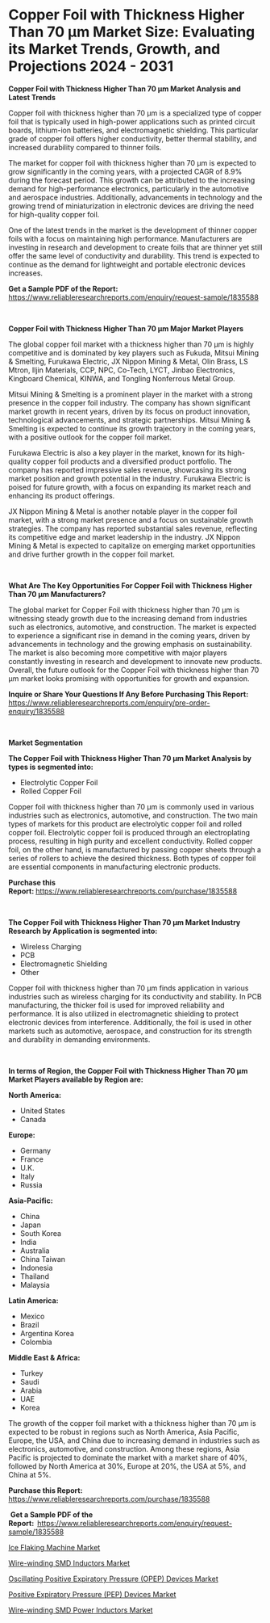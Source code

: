 <p><h1>Copper Foil with Thickness Higher Than 70 μm Market Size: Evaluating its Market Trends, Growth, and Projections 2024 - 2031</h1></p><p><strong>Copper Foil with Thickness Higher Than 70 μm Market Analysis and Latest Trends</strong></p>
<p><p>Copper foil with thickness higher than 70 μm is a specialized type of copper foil that is typically used in high-power applications such as printed circuit boards, lithium-ion batteries, and electromagnetic shielding. This particular grade of copper foil offers higher conductivity, better thermal stability, and increased durability compared to thinner foils.</p><p>The market for copper foil with thickness higher than 70 μm is expected to grow significantly in the coming years, with a projected CAGR of 8.9% during the forecast period. This growth can be attributed to the increasing demand for high-performance electronics, particularly in the automotive and aerospace industries. Additionally, advancements in technology and the growing trend of miniaturization in electronic devices are driving the need for high-quality copper foil.</p><p>One of the latest trends in the market is the development of thinner copper foils with a focus on maintaining high performance. Manufacturers are investing in research and development to create foils that are thinner yet still offer the same level of conductivity and durability. This trend is expected to continue as the demand for lightweight and portable electronic devices increases.</p></p>
<p><strong>Get a Sample PDF of the Report:&nbsp;</strong> <a href="https://www.reliableresearchreports.com/enquiry/request-sample/1835588">https://www.reliableresearchreports.com/enquiry/request-sample/1835588</a></p>
<p>&nbsp;</p>
<p><strong>Copper Foil with Thickness Higher Than 70 μm Major Market Players</strong></p>
<p><p>The global copper foil market with a thickness higher than 70 μm is highly competitive and is dominated by key players such as Fukuda, Mitsui Mining & Smelting, Furukawa Electric, JX Nippon Mining & Metal, Olin Brass, LS Mtron, Iljin Materials, CCP, NPC, Co-Tech, LYCT, Jinbao Electronics, Kingboard Chemical, KINWA, and Tongling Nonferrous Metal Group.</p><p>Mitsui Mining & Smelting is a prominent player in the market with a strong presence in the copper foil industry. The company has shown significant market growth in recent years, driven by its focus on product innovation, technological advancements, and strategic partnerships. Mitsui Mining & Smelting is expected to continue its growth trajectory in the coming years, with a positive outlook for the copper foil market.</p><p>Furukawa Electric is also a key player in the market, known for its high-quality copper foil products and a diversified product portfolio. The company has reported impressive sales revenue, showcasing its strong market position and growth potential in the industry. Furukawa Electric is poised for future growth, with a focus on expanding its market reach and enhancing its product offerings.</p><p>JX Nippon Mining & Metal is another notable player in the copper foil market, with a strong market presence and a focus on sustainable growth strategies. The company has reported substantial sales revenue, reflecting its competitive edge and market leadership in the industry. JX Nippon Mining & Metal is expected to capitalize on emerging market opportunities and drive further growth in the copper foil market.</p></p>
<p>&nbsp;</p>
<p><strong>What Are The Key Opportunities For Copper Foil with Thickness Higher Than 70 μm Manufacturers?</strong></p>
<p><p>The global market for Copper Foil with thickness higher than 70 μm is witnessing steady growth due to the increasing demand from industries such as electronics, automotive, and construction. The market is expected to experience a significant rise in demand in the coming years, driven by advancements in technology and the growing emphasis on sustainability. The market is also becoming more competitive with major players constantly investing in research and development to innovate new products. Overall, the future outlook for the Copper Foil with thickness higher than 70 μm market looks promising with opportunities for growth and expansion.</p></p>
<p><strong>Inquire or Share Your Questions If Any Before Purchasing This Report:</strong> <a href="https://www.reliableresearchreports.com/enquiry/pre-order-enquiry/1835588">https://www.reliableresearchreports.com/enquiry/pre-order-enquiry/1835588</a></p>
<p>&nbsp;</p>
<p><strong>Market Segmentation</strong></p>
<p><strong>The Copper Foil with Thickness Higher Than 70 μm Market Analysis by types is segmented into:</strong></p>
<p><ul><li>Electrolytic Copper Foil</li><li>Rolled Copper Foil</li></ul></p>
<p><p>Copper foil with thickness higher than 70 μm is commonly used in various industries such as electronics, automotive, and construction. The two main types of markets for this product are electrolytic copper foil and rolled copper foil. Electrolytic copper foil is produced through an electroplating process, resulting in high purity and excellent conductivity. Rolled copper foil, on the other hand, is manufactured by passing copper sheets through a series of rollers to achieve the desired thickness. Both types of copper foil are essential components in manufacturing electronic products.</p></p>
<p><strong>Purchase this Report:&nbsp;</strong><a href="https://www.reliableresearchreports.com/purchase/1835588">https://www.reliableresearchreports.com/purchase/1835588</a></p>
<p>&nbsp;</p>
<p><strong>The Copper Foil with Thickness Higher Than 70 μm Market Industry Research by Application is segmented into:</strong></p>
<p><ul><li>Wireless Charging</li><li>PCB</li><li>Electromagnetic Shielding</li><li>Other</li></ul></p>
<p><p>Copper foil with thickness higher than 70 μm finds application in various industries such as wireless charging for its conductivity and stability. In PCB manufacturing, the thicker foil is used for improved reliability and performance. It is also utilized in electromagnetic shielding to protect electronic devices from interference. Additionally, the foil is used in other markets such as automotive, aerospace, and construction for its strength and durability in demanding environments.</p></p>
<p>&nbsp;</p>
<p><strong>In terms of Region, the Copper Foil with Thickness Higher Than 70 μm Market Players available by Region are:</strong></p>
<p>
    <p> <strong> North America: </strong>
        <ul>
            <li>United States</li>
            <li>Canada</li>
        </ul>
        </p> 
    <p> <strong> Europe: </strong>
        <ul>
            <li>Germany</li>
            <li>France</li>
            <li>U.K.</li>
            <li>Italy</li>
            <li>Russia</li>
        </ul>
        </p> 
    <p> <strong> Asia-Pacific: </strong>
        <ul>
            <li>China</li>
            <li>Japan</li>
            <li>South Korea</li>
            <li>India</li>
            <li>Australia</li>
            <li>China Taiwan</li>
            <li>Indonesia</li>
            <li>Thailand</li>
            <li>Malaysia</li>
        </ul>
        </p> 
    <p> <strong> Latin America: </strong>
        <ul>
            <li>Mexico</li>
            <li>Brazil</li>
            <li>Argentina Korea</li>
            <li>Colombia</li>
        </ul>
        </p> 
    <p> <strong> Middle East & Africa: </strong>
        <ul>
            <li>Turkey</li>
            <li>Saudi</li>
            <li>Arabia</li>
            <li>UAE</li>
            <li>Korea</li>
        </ul>
    </p>
    </p>
<p><p>The growth of the copper foil market with a thickness higher than 70 μm is expected to be robust in regions such as North America, Asia Pacific, Europe, the USA, and China due to increasing demand in industries such as electronics, automotive, and construction. Among these regions, Asia Pacific is projected to dominate the market with a market share of 40%, followed by North America at 30%, Europe at 20%, the USA at 5%, and China at 5%.</p></p>
<p><strong>Purchase this Report: </strong><a href="https://www.reliableresearchreports.com/purchase/1835588">https://www.reliableresearchreports.com/purchase/1835588</a></p>
<p>&nbsp;<strong>Get a Sample PDF of the Report:&nbsp;&nbsp;</strong><a href="https://www.reliableresearchreports.com/enquiry/request-sample/1835588">https://www.reliableresearchreports.com/enquiry/request-sample/1835588</a></p>
<p><strong></strong></p>
<p><p><a href="https://medium.com/@markuspagac2023/ice-flaking-machine-nbsp-market-focuses-on-market-share-size-and-projected-forecast-till-2031-d8cb37c5e46a">Ice Flaking Machine Market</a></p><p><a href="https://github.com/castoriffic/Market-Research-Report-List-3/blob/main/wire-winding-smd-inductors-market.md">Wire-winding SMD Inductors Market</a></p><p><a href="https://issuu.com/reportprime-2/docs/oscillating-positive-expiratory-pressure-opep-devi">Oscillating Positive Expiratory Pressure (OPEP) Devices Market</a></p><p><a href="https://issuu.com/reportprime-2/docs/positive-expiratory-pressure-pep-devices-market-si">Positive Expiratory Pressure (PEP) Devices Market</a></p><p><a href="https://github.com/yoshih12/Market-Research-Report-List-2/blob/main/wire-winding-smd-power-inductors-market.md">Wire-winding SMD Power Inductors Market</a></p></p>